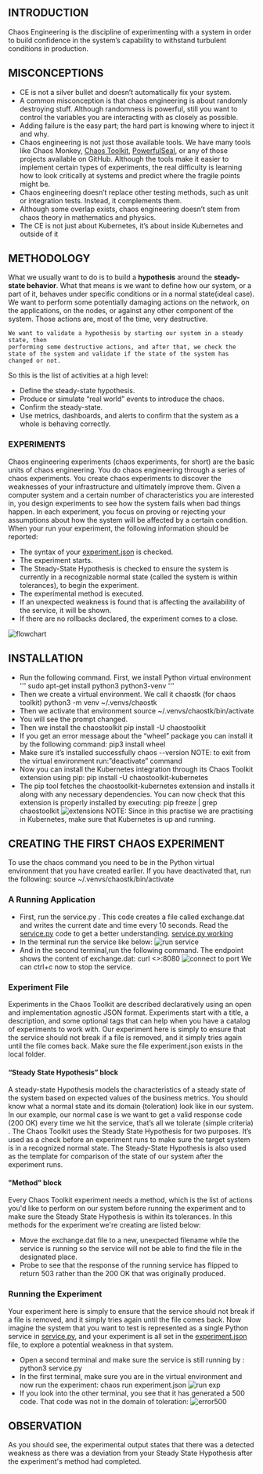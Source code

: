 ## INTRODUCTION
Chaos Engineering is the discipline of experimenting with a system in order to build confidence in the system’s capability to withstand turbulent conditions in production.

## MISCONCEPTIONS
* CE is not a silver bullet and doesn’t automatically fix your system.
* A common misconception is that chaos engineering is about randomly destroying stuff. Although randomness is powerful, still you want to control the variables you are interacting with as closely as possible.
* Adding failure is the easy part; the hard part is knowing where to inject it and why.
* Chaos engineering is not just those available tools. We have many tools like Chaos Monkey, [Chaos Toolkit](https://chaostoolkit.org/), [PowerfulSeal](https://github.com/bloomberg/powerfulseal), or any of those projects available on GitHub. Although the tools make it easier to implement certain types of experiments, the real difficulty is learning how to look critically at systems and predict where the fragile points might be.
* Chaos engineering doesn’t replace other testing methods, such as unit or integration tests. Instead, it complements them.
* Although some overlap exists, chaos engineering doesn’t stem from chaos theory in mathematics and physics.
* The CE is not just about Kubernetes, it’s about inside Kubernetes and outside of it

## METHODOLOGY
What we usually want to do is to build a **hypothesis** around the **steady-state behavior**. What that means is we want to define how our system, or a part of it, behaves under specific conditions or in a normal state(ideal case). We want to perform some potentially damaging actions on the network, on the applications, on the nodes, or against any other component of the system. Those actions are, most of the time, very destructive.
```
We want to validate a hypothesis by starting our system in a steady state, then
performing some destructive actions, and after that, we check the state of the system and validate if the state of the system has changed or not.
```

So this is the list of activities at a high level:
* Define the steady-state hypothesis.
* Produce or simulate “real world” events to introduce the chaos.
* Confirm the steady-state.
* Use metrics, dashboards, and alerts to confirm that the system as a whole is behaving correctly.

### EXPERIMENTS
Chaos engineering experiments (chaos experiments, for short) are the basic units of chaos engineering. You do chaos engineering through a series of chaos experiments. You create chaos experiments to discover the weaknesses of your infrastructure and ultimately improve them. Given a computer system and a certain number of characteristics you are interested in, you design experiments to see how the system fails when bad things happen. In each experiment, you focus on proving or rejecting your assumptions about how the system will be affected by a certain condition.
When your run your experiment, the following information should be reported:
* The syntax of your [experiment.json](./experiment.json) is checked.
* The experiment starts.
* The Steady-State Hypothesis is checked to ensure the system is currently in a
recognizable normal state (called the system is within tolerances), to begin the experiment.
* The experimental method is executed.
* If an unexpected weakness is found that is affecting the availability of the service, it will be shown.
* If there are no rollbacks declared, the experiment comes to a close.

![flowchart](./images/flowchart.png)

## INSTALLATION
* Run the following command. First, we install Python virtual environment 
''' 
sudo apt-get install python3 python3-venv 
'''
* Then we create a virtual environment. We call it chaostk (for chaos toolkit)
python3 -m venv ~/.venvs/chaostk
* Then we activate that environment
source ~/.venvs/chaostk/bin/activate
* You will see the prompt changed.
* Then we install the chaostoolkit
pip install -U chaostoolkit
* If you get an error message about the “wheel” package you can install it by the following command:
pip3 install wheel
* Make sure it’s installed successfully
chaos --version
NOTE: to exit from the virtual environment run:”deactivate” command
* Now you can install the Kubernetes integration through its Chaos Toolkit extension using pip:
pip install -U chaostoolkit-kubernetes
* The pip tool fetches the chaostoolkit-kubernetes extension and installs it along with any necessary dependencies. You can now check that this extension is properly installed by executing:
pip freeze | grep chaostoolkit
![extensions](./images/proper_installation_extensions.png)
NOTE: Since in this practise we are practising in Kubernetes, make sure that Kubernetes is up and running.

## CREATING THE FIRST CHAOS EXPERIMENT
To use the chaos command you need to be in the Python virtual environment that you have created earlier. If you have deactivated that, run the following:
source ~/.venvs/chaostk/bin/activate
### A Running Application
* First, run the service.py . This code creates a file called exchange.dat and writes the current date and time every 10 seconds. Read the [service.py](./service.py) code to get a better understanding.
[service.py working](./images/service.py%20working.png)
* In the terminal run the service like below:
![run service](./images/run%20service.png)
* And in the second terminal,run the following command. The endpoint shows the content of exchange.dat:
curl <<publicIP>>:8080
![connect to port](./images/connect_server_port8080.png)
We can ctrl+c now to stop the service. 

### Experiment File
Experiments in the Chaos Toolkit are described declaratively using an open and implementation agnostic JSON format. Experiments start with a title, a description, and some optional tags that can help when you have a catalog of experiments to work with. Our experiment here is simply to ensure that the service should not break if a file is removed, and it simply tries again until the file comes back. Make sure the file experiment.json exists in the local folder. 
####  “Steady State Hypothesis” block
A steady-state Hypothesis models the characteristics of a steady state of the system based on expected values of the business metrics. You should know what a normal state and its domain (toleration) look like in our system. In our example, our normal case is we want to get a valid response code (200 OK) every time we hit the service, that’s all
we tolerate (simple criteria) .
The Chaos Toolkit uses the Steady State Hypothesis for two purposes. It’s used as a check before an experiment runs to make sure the target system is in a recognized normal state.
The Steady-State Hypothesis is also used as the template for comparison of the state of our system after the experiment runs.
#### "Method" block
Every Chaos Toolkit experiment needs a method, which is the list of actions you'd like to perform on our system before running the experiment and to make sure the Steady State Hypothesis is within its tolerances.
In this methods for the experiment we're creating are listed below:
* Move the exchange.dat file to a new, unexpected filename while the service is running so the service will not be able to find the file in the designated place.
* Probe to see that the response of the running service has flipped to return 503 rather than the 200 OK that was originally produced.

### Running the Experiment
Your experiment here is simply to ensure that the service should not break if a file is removed, and it simply tries again until the file comes back. Now imagine the system that you want to test is represented as a single Python service in [service.py](./service.py), and your experiment is all set in the [experiment.json](./experiment.json) file, to explore a potential weakness in that system.
* Open a second terminal and make sure the service is still running by :
python3 service.py
*  In the first terminal, make sure you are in the virtual environment and now run the experiment:
chaos run experiment.json
![run exp](./images/run_experiment.png)
* If you look into the other terminal, you see that it has generated a 500 code. That code was not in the domain of toleration:
![error500](./images/error500.png)

## OBSERVATION
As you should see, the experimental output states that there was a detected weakness as there was a deviation from your Steady State Hypothesis after the experiment's method had completed.


